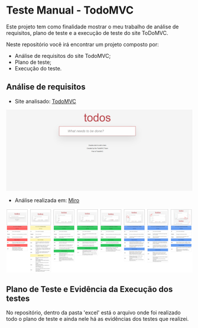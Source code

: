 # Teste Manual - TodoMVC
Este projeto tem como finalidade mostrar o meu trabalho de análise de requisitos, plano de teste e a execução de teste do site ToDoMVC.

Neste repositório você irá encontrar um projeto composto por:

- Análise de requisitos do site TodoMVC;
- Plano de teste;
- Execução do teste.

## Análise de requisitos

- Site analisado: [TodoMVC](https://todomvc.com/examples/react/dist/)


![TodoMVC](img/todomvc.jpg)



- Análise realizada em: [Miro](https://miro.com/app/dashboard/)


![Análise de Requisitos](img/requisitos.jpg)


## Plano de Teste e Evidência da Execução dos testes

No repositório, dentro da pasta 'excel' está o arquivo onde foi realizado todo o plano de teste e ainda nele há as evidências dos testes que realizei.